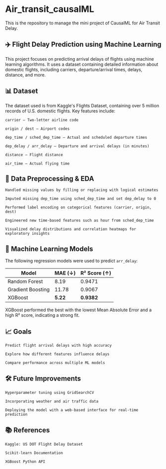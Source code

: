# Air_transit_causalML
This is the repository to manage the mini project of CausalML for Air Transit Delay.


## ✈️ Flight Delay Prediction using Machine Learning

This project focuses on predicting arrival delays of flights using machine learning algorithms. It uses a dataset containing detailed information about domestic flights, including carriers, departure/arrival times, delays, distance, and more.

## 📊 Dataset

The dataset used is from Kaggle's Flights Dataset, containing over 5 million records of U.S. domestic flights. Key features include:

    carrier – Two-letter airline code

    origin / dest – Airport codes

    dep_time / sched_dep_time – Actual and scheduled departure times

    dep_delay / arr_delay – Departure and arrival delays (in minutes)

    distance – Flight distance

    air_time – Actual flying time

## 🧹 Data Preprocessing & EDA

    Handled missing values by filling or replacing with logical estimates

    Imputed missing dep_time using sched_dep_time and set dep_delay to 0

    Performed label encoding on categorical features (carrier, origin, dest)

    Engineered new time-based features such as hour from sched_dep_time

    Visualized delay distributions and correlation heatmaps for exploratory insights

## 🤖 Machine Learning Models

The following regression models were used to predict `arr_delay`:

| Model              | MAE (↓) | R² Score (↑) |
|--------------------|---------|--------------|
| Random Forest      | 8.19    | 0.9471       |
| Gradient Boosting  | 11.78   | 0.9067       |
| XGBoost            | **5.22**| **0.9382**   |

XGBoost performed the best with the lowest Mean Absolute Error and a high R² score, indicating a strong fit.

## 📈 Goals

    Predict flight arrival delays with high accuracy

    Explore how different features influence delays

    Compare performance across multiple ML models

## 🛠️ Future Improvements

    Hyperparameter tuning using GridSearchCV

    Incorporating weather and air traffic data

    Deploying the model with a web-based interface for real-time prediction

## 📚 References

    Kaggle: US DOT Flight Delay Dataset

    Scikit-learn Documentation

    XGBoost Python API
